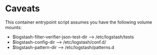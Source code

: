 # Caveats

This container entrypoint script assumes you have the following volume mounts:

* $logstash-filter-verifier-json-test-dir --> /etc/logstash/tests
* $logstash-config-dir --> /etc/logstash/conf.d/
* $logstash-pattern-dir --> /etc/logstash/patterns.d
